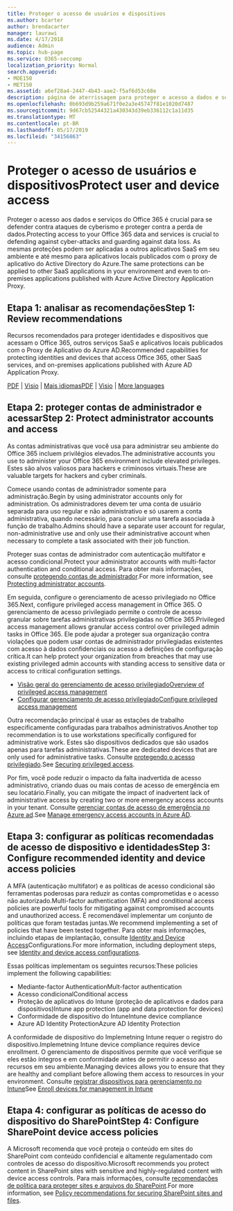 ```yaml
---
title: Proteger o acesso de usuários e dispositivos
ms.author: bcarter
author: brendacarter
manager: laurawi
ms.date: 4/17/2018
audience: Admin
ms.topic: hub-page
ms.service: O365-seccomp
localization_priority: Normal
search.appverid:
- MOE150
- MET150
ms.assetid: a6ef28a4-2447-4b43-aae2-f5af6d53c68e
description: página de aterrissagem para proteger o acesso a dados e serviços do O365
ms.openlocfilehash: 0b693d9b259a671f0e2a3e45747f81e1020d7487
ms.sourcegitcommit: 9d67cb52544321a430343d39eb336112c1a11d35
ms.translationtype: MT
ms.contentlocale: pt-BR
ms.lasthandoff: 05/17/2019
ms.locfileid: "34156863"
---
```

# <a name="protect-user-and-device-access"></a><span data-ttu-id="7a760-103">Proteger o acesso de usuários e dispositivos</span><span class="sxs-lookup"><span data-stu-id="7a760-103">Protect user and device access</span></span>

<span data-ttu-id="7a760-104">Proteger o acesso aos dados e serviços do Office 365 é crucial para se defender contra ataques de cyberismo e proteger contra a perda de dados.</span><span class="sxs-lookup"><span data-stu-id="7a760-104">Protecting access to your Office 365 data and services is crucial to defending against cyber-attacks and guarding against data loss.</span></span> <span data-ttu-id="7a760-105">As mesmas proteções podem ser aplicadas a outros aplicativos SaaS em seu ambiente e até mesmo para aplicativos locais publicados com o proxy de aplicativo do Active Directory do Azure.</span><span class="sxs-lookup"><span data-stu-id="7a760-105">The same protections can be applied to other SaaS applications in your environment and even to on-premises applications published with Azure Active Directory Application Proxy.</span></span>
  
## <a name="step-1-review-recommendations"></a><span data-ttu-id="7a760-106">Etapa 1: analisar as recomendações</span><span class="sxs-lookup"><span data-stu-id="7a760-106">Step 1: Review recommendations</span></span>

<span data-ttu-id="7a760-107">Recursos recomendados para proteger identidades e dispositivos que acessam o Office 365, outros serviços SaaS e aplicativos locais publicados com o Proxy de Aplicativo do Azure AD.</span><span class="sxs-lookup"><span data-stu-id="7a760-107">Recommended capabilities for protecting identities and devices that access Office 365, other SaaS services, and on-premises applications published with Azure AD Application Proxy.</span></span>
  
<span data-ttu-id="7a760-108">[PDF](https://go.microsoft.com/fwlink/p/?linkid=841656) | [Visio](https://go.microsoft.com/fwlink/p/?linkid=841657) | [Mais idiomas](https://www.microsoft.com/download/details.aspx?id=55032)</span><span class="sxs-lookup"><span data-stu-id="7a760-108">[PDF](https://go.microsoft.com/fwlink/p/?linkid=841656) | [Visio](https://go.microsoft.com/fwlink/p/?linkid=841657) | [More languages](https://www.microsoft.com/download/details.aspx?id=55032)</span></span>
  
## <a name="step-2-protect-administrator-accounts-and-access"></a><span data-ttu-id="7a760-109">Etapa 2: proteger contas de administrador e acessar</span><span class="sxs-lookup"><span data-stu-id="7a760-109">Step 2: Protect administrator accounts and access</span></span>
<span data-ttu-id="7a760-110">As contas administrativas que você usa para administrar seu ambiente do Office 365 incluem privilégios elevados.</span><span class="sxs-lookup"><span data-stu-id="7a760-110">The administrative accounts you use to administer your Office 365 environment include elevated privileges.</span></span> <span data-ttu-id="7a760-111">Estes são alvos valiosos para hackers e criminosos virtuais.</span><span class="sxs-lookup"><span data-stu-id="7a760-111">These are valuable targets for hackers and cyber criminals.</span></span> 

<span data-ttu-id="7a760-112">Comece usando contas de administrador somente para administração.</span><span class="sxs-lookup"><span data-stu-id="7a760-112">Begin by using administrator accounts only for administration.</span></span> <span data-ttu-id="7a760-113">Os administradores devem ter uma conta de usuário separada para uso regular e não administrativo e só usarem a conta administrativa, quando necessário, para concluir uma tarefa associada à função de trabalho.</span><span class="sxs-lookup"><span data-stu-id="7a760-113">Admins should have a separate user account for regular, non-administrative use and only use their administrative account when necessary to complete a task associated with their job function.</span></span>

<span data-ttu-id="7a760-114">Proteger suas contas de administrador com autenticação multifator e acesso condicional.</span><span class="sxs-lookup"><span data-stu-id="7a760-114">Protect your administrator accounts with multi-factor authentication and conditional access.</span></span> <span data-ttu-id="7a760-115">Para obter mais informações, consulte [protegendo contas de administrador](https://docs.microsoft.com/en-us/microsoft-365/enterprise/identity-access-prerequisites#protecting-administrator-accounts).</span><span class="sxs-lookup"><span data-stu-id="7a760-115">For more information, see [Protecting administrator accounts](https://docs.microsoft.com/en-us/microsoft-365/enterprise/identity-access-prerequisites#protecting-administrator-accounts).</span></span> 

<span data-ttu-id="7a760-116">Em seguida, configure o gerenciamento de acesso privilegiado no Office 365.</span><span class="sxs-lookup"><span data-stu-id="7a760-116">Next, configure privileged access management in Office 365.</span></span> <span data-ttu-id="7a760-117">O gerenciamento de acesso privilegiado permite o controle de acesso granular sobre tarefas administrativas privilegiadas no Office 365.</span><span class="sxs-lookup"><span data-stu-id="7a760-117">Privileged access management allows granular access control over privileged admin tasks in Office 365.</span></span> <span data-ttu-id="7a760-118">Ele pode ajudar a proteger sua organização contra violações que podem usar contas de administrador privilegiadas existentes com acesso à dados confidenciais ou acesso a definições de configuração crítica.</span><span class="sxs-lookup"><span data-stu-id="7a760-118">It can help protect your organization from breaches that may use existing privileged admin accounts with standing access to sensitive data or access to critical configuration settings.</span></span>

- [<span data-ttu-id="7a760-119">Visão geral do gerenciamento de acesso privilegiado</span><span class="sxs-lookup"><span data-stu-id="7a760-119">Overview of privileged access management</span></span>](privileged-access-management-overview.md)
- [<span data-ttu-id="7a760-120">Configurar gerenciamento de acesso privilegiado</span><span class="sxs-lookup"><span data-stu-id="7a760-120">Configure privileged access management</span></span>](privileged-access-management-configuration.md)

<span data-ttu-id="7a760-121">Outra recomendação principal é usar as estações de trabalho especificamente configuradas para trabalhos administrativos.</span><span class="sxs-lookup"><span data-stu-id="7a760-121">Another top recommendation is to use workstations specifically configured for administrative work.</span></span> <span data-ttu-id="7a760-122">Estes são dispositivos dedicados que são usados apenas para tarefas administrativas.</span><span class="sxs-lookup"><span data-stu-id="7a760-122">These are dedicated devices that are only used for administrative tasks.</span></span> <span data-ttu-id="7a760-123">Consulte [protegendo o acesso privilegiado](https://docs.microsoft.com/en-us/windows-server/identity/securing-privileged-access/securing-privileged-access).</span><span class="sxs-lookup"><span data-stu-id="7a760-123">See [Securing privileged access](https://docs.microsoft.com/en-us/windows-server/identity/securing-privileged-access/securing-privileged-access).</span></span>

<span data-ttu-id="7a760-124">Por fim, você pode reduzir o impacto da falta inadvertida de acesso administrativo, criando duas ou mais contas de acesso de emergência em seu locatário.</span><span class="sxs-lookup"><span data-stu-id="7a760-124">Finally, you can mitigate the impact of inadvertent lack of administrative access by creating two or more emergency access accounts in your tenant.</span></span> <span data-ttu-id="7a760-125">Consulte [gerenciar contas de acesso de emergência no Azure ad](https://docs.microsoft.com/en-us/azure/active-directory/users-groups-roles/directory-emergency-access).</span><span class="sxs-lookup"><span data-stu-id="7a760-125">See [Manage emergency access accounts in Azure AD](https://docs.microsoft.com/en-us/azure/active-directory/users-groups-roles/directory-emergency-access).</span></span> 

## <a name="step-3-configure-recommended-identity-and-device-access-policies"></a><span data-ttu-id="7a760-126">Etapa 3: configurar as políticas recomendadas de acesso de dispositivo e identidades</span><span class="sxs-lookup"><span data-stu-id="7a760-126">Step 3: Configure recommended identity and device access policies</span></span>
<span data-ttu-id="7a760-127">A MFA (autenticação multifator) e as políticas de acesso condicional são ferramentas poderosas para reduzir as contas comprometidas e o acesso não autorizado.</span><span class="sxs-lookup"><span data-stu-id="7a760-127">Multi-factor authentication (MFA) and conditional access policies are powerful tools for mitigating against compromised accounts and unauthorized access.</span></span> <span data-ttu-id="7a760-128">É recomendável implementar um conjunto de políticas que foram testadas juntas.</span><span class="sxs-lookup"><span data-stu-id="7a760-128">We recommend implementing a set of policies that have been tested together.</span></span> <span data-ttu-id="7a760-129">Para obter mais informações, incluindo etapas de implantação, consulte [Identity and Device Access](https://docs.microsoft.com/en-us/microsoft-365/enterprise/microsoft-365-policies-configurations)Configurations.</span><span class="sxs-lookup"><span data-stu-id="7a760-129">For more information, including deployment steps, see [Identity and device access configurations](https://docs.microsoft.com/en-us/microsoft-365/enterprise/microsoft-365-policies-configurations).</span></span>

 <span data-ttu-id="7a760-130">Essas políticas implementam os seguintes recursos:</span><span class="sxs-lookup"><span data-stu-id="7a760-130">These policies implement the following capabilities:</span></span>
- <span data-ttu-id="7a760-131">Mediante-factor Authentication</span><span class="sxs-lookup"><span data-stu-id="7a760-131">Mult-factor authentication</span></span>
- <span data-ttu-id="7a760-132">Acesso condicional</span><span class="sxs-lookup"><span data-stu-id="7a760-132">Conditional access</span></span>
- <span data-ttu-id="7a760-133">Proteção de aplicativos do Intune (proteção de aplicativos e dados para dispositivos)</span><span class="sxs-lookup"><span data-stu-id="7a760-133">Intune app protection (app and data protection for devices)</span></span>
- <span data-ttu-id="7a760-134">Conformidade de dispositivo do Intune</span><span class="sxs-lookup"><span data-stu-id="7a760-134">Intune device compliance</span></span>
- <span data-ttu-id="7a760-135">Azure AD Identity Protection</span><span class="sxs-lookup"><span data-stu-id="7a760-135">Azure AD Identity Protection</span></span>

<span data-ttu-id="7a760-136">A conformidade de dispositivo do Implemetning Intune requer o registro do dispositivo.</span><span class="sxs-lookup"><span data-stu-id="7a760-136">Implemetning Intune device compliance requires device enrollment.</span></span> <span data-ttu-id="7a760-137">O gerenciamento de dispositivos permite que você verifique se eles estão íntegros e em conformidade antes de permitir o acesso aos recursos em seu ambiente.</span><span class="sxs-lookup"><span data-stu-id="7a760-137">Managing devices allows you to ensure that they are healthy and compliant before allowing them access to resources in your environment.</span></span> <span data-ttu-id="7a760-138">Consulte [registrar dispositivos para gerenciamento no Intune](https://docs.microsoft.com/intune-classic/deploy-use/enroll-devices-in-microsoft-intune)</span><span class="sxs-lookup"><span data-stu-id="7a760-138">See [Enroll devices for management in Intune](https://docs.microsoft.com/intune-classic/deploy-use/enroll-devices-in-microsoft-intune)</span></span>

## <a name="step-4-configure-sharepoint-device-access-policies"></a><span data-ttu-id="7a760-139">Etapa 4: configurar as políticas de acesso do dispositivo do SharePoint</span><span class="sxs-lookup"><span data-stu-id="7a760-139">Step 4: Configure SharePoint device access policies</span></span>

<span data-ttu-id="7a760-140">A Microsoft recomenda que você proteja o conteúdo em sites do SharePoint com conteúdo confidencial e altamente regulamentado com controles de acesso do dispositivo.</span><span class="sxs-lookup"><span data-stu-id="7a760-140">Microsoft recommends you protect content in SharePoint sites with sensitive and highly-regulated content with device access controls.</span></span> <span data-ttu-id="7a760-141">Para mais informações, consulte [recomendações de política para proteger sites e arquivos do SharePoint](https://docs.microsoft.com/en-us/microsoft-365/enterprise/sharepoint-file-access-policies).</span><span class="sxs-lookup"><span data-stu-id="7a760-141">For more information, see [Policy recommendations for securing SharePoint sites and files](https://docs.microsoft.com/en-us/microsoft-365/enterprise/sharepoint-file-access-policies).</span></span>



    

